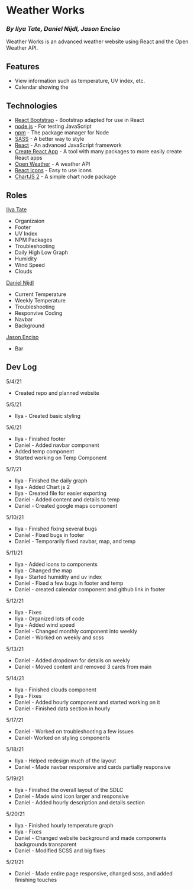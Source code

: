 # Weather Works
### _By Ilya Tate, Daniel Nijdl, Jason Enciso_

Weather Works is an advanced weather website using React and the Open Weather API.

## Features

- View information such as temperature, UV index, etc.
- Calendar showing the 

## Technologies

- [React Bootstrap] - Bootstrap adapted for use in React
- [node.js] - For testing JavaScript
- [npm] - The package manager for Node
- [SASS] - A better way to style
- [React] - An advanced JavaScript framework
- [Create React App] - A tool with many packages to more easily create React apps
- [Open Weather] - A weather API
- [React Icons] - Easy to use icons
- [ChartJS 2] - A simple chart node package

## Roles

[Ilya Tate]
- Organizaion
- Footer
- UV Index
- NPM Packages
- Troubleshooting
- Daily High Low Graph
- Humidity
- Wind Speed
- Clouds

[Daniel Nijdl]
- Current Temperature
- Weekly Temperature
- Troubleshooting
- Responvive Coding
- Navbar
- Background

[Jason Enciso]
- Bar

## Dev Log

5/4/21
- Created repo and planned website

5/5/21
- Ilya - Created basic styling

5/6/21
- Ilya - Finished footer
- Daniel - Added navbar component
- Added temp component
- Started working on Temp Component

5/7/21
- Ilya - Finished the daily graph
- Ilya - Added Chart js 2
- Ilya - Created file for easier exporting
- Daniel - Added content and details to temp
- Daniel - Created google maps component

5/10/21
- Ilya - Finished fixing several bugs
- Daniel - Fixed bugs in footer
- Daniel - Temporarily fixed navbar, map, and temp

5/11/21
- Ilya - Added icons to components
- Ilya - Changed the map
- Ilya - Started humidity and uv index
- Daniel - Fixed a few bugs in footer and temp
- Daniel - created calendar component and github link in footer

5/12/21
- Ilya - Fixes
- Ilya - Organized lots of code
- Ilya - Added wind speed
- Daniel - Changed monthly component into weekly
- Daniel - Worked on weekly and scss

5/13/21
- Daniel - Added dropdown for details on weekly
- Daniel - Moved content and removed 3 cards from main

5/14/21
- Ilya - Finished clouds component
- Ilya - Fixes
- Daniel - Added hourly component and started working on it
- Daniel - Finished data section in hourly

5/17/21
- Daniel - Worked on troubleshooting a few issues
- Daniel- Worked on styling components

5/18/21
- Ilya - Helped redesign much of the layout
- Daniel - Made navbar responsive and cards partially responsive

5/19/21
- Ilya - Finished the overall layout of the SDLC
- Daniel - Made wind icon larger and responsive
- Daniel - Added hourly description and details section


5/20/21
- Ilya - Finished hourly temperature graph
- Ilya - Fixes
- Daniel - Changed website background and made components backgrounds transparent
- Daniel - Modified SCSS and big fixes

5/21/21
- Daniel - Made entire page responsive, changed scss, and added finishing touches


[React Bootstrap]: <https://github.com/react-bootstrap/react-bootstrap>
[node.js]: <https://github.com/nodejs/node>
[npm]: <https://github.com/npm/npm>
[SASS]: <https://github.com/sass/sass>
[React]: <https://github.com/facebook/react>
[Create React App]: <https://github.com/facebook/create-react-app>
[Open Weather]: <https://openweathermap.org/>
[React Icons]: <https://github.com/react-icons/react-icons> 
[ChartJS 2]: <https://github.com/reactchartjs/react-chartjs-2>

[Ilya Tate]: <https://github.com/ilya-tate>
[Daniel Nijdl]: <https://github.com/Daniel-Nijdl>
[Jason Enciso]: <https://github.com/EncisoJ>
